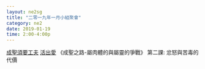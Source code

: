 ```yaml
---
layout: ne2sg
title: "二零一九年一月小組聚會"
category: ne2
date: 2019-01-19
time: 2:00-4:00p
---
```

<span>[成聖須要工夫](http://www.youtube.com/watch?v=RFjLOda7Iik)</span>
<span>[活出愛](http://www.youtube.com/watch?v=hw0so3aHVM0)</span>
<span>《成聖之路-屬肉體的與屬靈的爭戰》 第二課: 忿怒與苦毒的代價</span>
